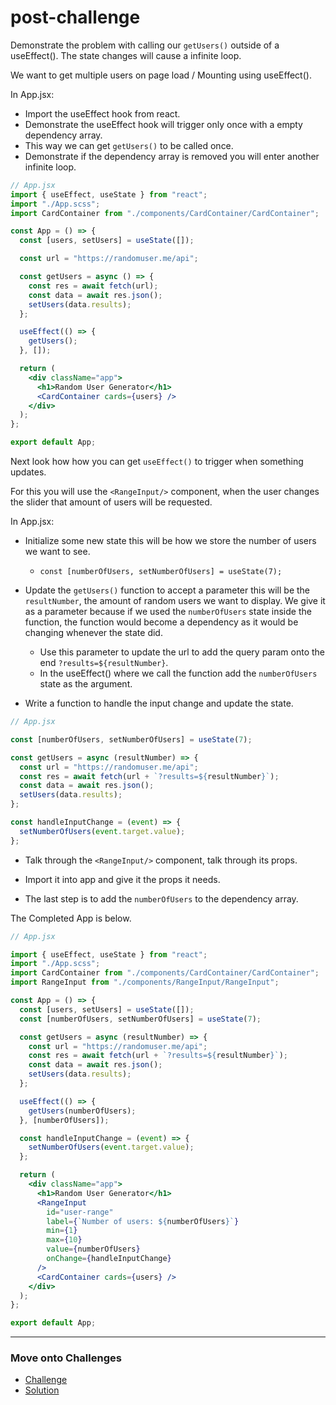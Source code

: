 # post-challenge

Demonstrate the problem with calling our `getUsers()` outside of a useEffect().
The state changes will cause a infinite loop.

We want to get multiple users on page load / Mounting using useEffect().

In App.jsx:

- Import the useEffect hook from react.
- Demonstrate the useEffect hook will trigger only once with a empty dependency array.
- This way we can get `getUsers()` to be called once.
- Demonstrate if the dependency array is removed you will enter another infinite loop.

```jsx
// App.jsx
import { useEffect, useState } from "react";
import "./App.scss";
import CardContainer from "./components/CardContainer/CardContainer";

const App = () => {
  const [users, setUsers] = useState([]);

  const url = "https://randomuser.me/api";

  const getUsers = async () => {
    const res = await fetch(url);
    const data = await res.json();
    setUsers(data.results);
  };

  useEffect(() => {
    getUsers();
  }, []);

  return (
    <div className="app">
      <h1>Random User Generator</h1>
      <CardContainer cards={users} />
    </div>
  );
};

export default App;
```

Next look how how you can get `useEffect()` to trigger when something updates.

For this you will use the `<RangeInput/>` component, when the user changes the slider that amount of users will be requested.

In App.jsx:

- Initialize some new state this will be how we store the number of users we want to see.

  - `const [numberOfUsers, setNumberOfUsers] = useState(7);`

- Update the `getUsers()` function to accept a parameter this will be the `resultNumber`, the amount of random users we want to display. We give it as a parameter because if we used the `numberOfUsers` state inside the function, the function would become a dependency as it would be changing whenever the state did.

  - Use this parameter to update the url to add the query param onto the end `?results=${resultNumber}`.
  - In the useEffect() where we call the function add the `numberOfUsers` state as the argument.

- Write a function to handle the input change and update the state.

```jsx
// App.jsx

const [numberOfUsers, setNumberOfUsers] = useState(7);

const getUsers = async (resultNumber) => {
  const url = "https://randomuser.me/api";
  const res = await fetch(url + `?results=${resultNumber}`);
  const data = await res.json();
  setUsers(data.results);
};

const handleInputChange = (event) => {
  setNumberOfUsers(event.target.value);
};
```

- Talk through the `<RangeInput/>` component, talk through its props.

- Import it into app and give it the props it needs.

- The last step is to add the `numberOfUsers` to the dependency array.

The Completed App is below.

```jsx
// App.jsx

import { useEffect, useState } from "react";
import "./App.scss";
import CardContainer from "./components/CardContainer/CardContainer";
import RangeInput from "./components/RangeInput/RangeInput";

const App = () => {
  const [users, setUsers] = useState([]);
  const [numberOfUsers, setNumberOfUsers] = useState(7);

  const getUsers = async (resultNumber) => {
    const url = "https://randomuser.me/api";
    const res = await fetch(url + `?results=${resultNumber}`);
    const data = await res.json();
    setUsers(data.results);
  };

  useEffect(() => {
    getUsers(numberOfUsers);
  }, [numberOfUsers]);

  const handleInputChange = (event) => {
    setNumberOfUsers(event.target.value);
  };

  return (
    <div className="app">
      <h1>Random User Generator</h1>
      <RangeInput
        id="user-range"
        label={`Number of users: ${numberOfUsers}`}
        min={1}
        max={10}
        value={numberOfUsers}
        onChange={handleInputChange}
      />
      <CardContainer cards={users} />
    </div>
  );
};

export default App;
```

---

### Move onto Challenges

- [Challenge](./challenge/challenge.md)
- [Solution](./challenge/solution.md)
